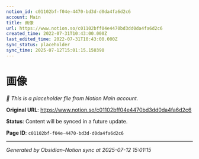 ```yaml
---
notion_id: c01102bf-f04e-4470-bd3d-d0da4fa6d2c6
account: Main
title: 画像
url: https://www.notion.so/c01102bff04e4470bd3dd0da4fa6d2c6
created_time: 2022-07-31T10:43:00.000Z
last_edited_time: 2022-07-31T10:43:00.000Z
sync_status: placeholder
sync_time: 2025-07-12T15:01:15.150390
---
```


# 画像

*🔄 This is a placeholder file from Notion Main account.*

**Original URL**: https://www.notion.so/c01102bff04e4470bd3dd0da4fa6d2c6

**Status**: Content will be synced in a future update.

**Page ID**: `c01102bf-f04e-4470-bd3d-d0da4fa6d2c6`

---

*Generated by Obsidian-Notion sync at 2025-07-12 15:01:15*

